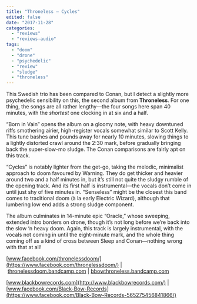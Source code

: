 ```yaml
---
title: "Throneless – Cycles"
edited: false
date: "2017-11-28"
categories:
  - "reviews"
  - "reviews-audio"
tags:
  - "doom"
  - "drone"
  - "psychedelic"
  - "review"
  - "sludge"
  - "throneless"
---
```


This Swedish trio has been compared to Conan, but I detect a slightly more psychedelic sensibility on this, the second album from **Throneless**. For one thing, the songs are all rather lengthy—the four songs here span 40 minutes, with the _shortest_ one clocking in at six and a half.

“Born in Vain” opens the album on a gloomy note, with heavy downtuned riffs smothering airier, high-register vocals somewhat similar to Scott Kelly. This tune bashes and pounds away for nearly 10 minutes, slowing things to a lightly distorted crawl around the 2:30 mark, before gradually bringing back the super-slow-mo sludge. The Conan comparisons are fairly apt on this track.

“Cycles” is notably lighter from the get-go, taking the melodic, minimalist approach to doom favoured by Warning. They do get thicker and heavier around two and a half minutes in, but it’s still not quite the sludgy rumble of the opening track. And its first half is instrumental—the vocals don’t come in until just shy of five minutes in. “Senseless” might be the closest this band comes to traditional doom (à la early Electric Wizard), although that lumbering low end adds a strong sludge component.

The album culminates in 14-minute epic “Oracle,” whose sweeping, extended intro borders on drone, though it’s not long before we’re back into the slow ‘n heavy doom. Again, this track is largely instrumental, with the vocals not coming in until the eight-minute mark, and the whole thing coming off as a kind of cross between Sleep and Conan—nothing wrong with that at all!

[www.facebook.com/thronelessdoom/](https://www.facebook.com/thronelessdoom/) | [thronelessdoom.bandcamp.com](https://thronelessdoom.bandcamp.com/) | [bbowthroneless.bandcamp.com](https://bbowthroneless.bandcamp.com/)

[www.blackbowrecords.com](http://www.blackbowrecords.com/) | [www.facebook.com/Black-Bow-Records](https://www.facebook.com/Black-Bow-Records-565275456841866/)
